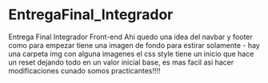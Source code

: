 # EntregaFinal_Integrador
Entrega Final Integrador Front-end
Ahi quedo una idea del navbar y footer como para empezar tiene una imagen de fondo para estirar solamente -
hay una carpeta img con alguna imagenes
el css style tiene un inicio que hace un reset dejando todo en un valor inicial base, es mas facil asi hacer modificaciones cunado somos practicantes!!!!
